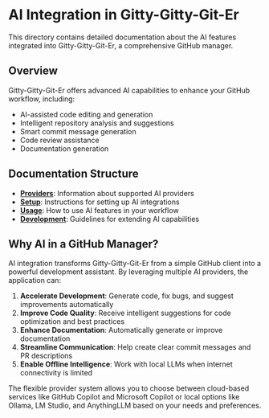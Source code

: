 # AI Integration in Gitty-Gitty-Git-Er

This directory contains detailed documentation about the AI features integrated into Gitty-Gitty-Git-Er, a comprehensive GitHub manager.

## Overview

Gitty-Gitty-Git-Er offers advanced AI capabilities to enhance your GitHub workflow, including:

- AI-assisted code editing and generation
- Intelligent repository analysis and suggestions
- Smart commit message generation
- Code review assistance
- Documentation generation

## Documentation Structure

- [**Providers**](./providers.md): Information about supported AI providers
- [**Setup**](./setup.md): Instructions for setting up AI integrations
- [**Usage**](./usage.md): How to use AI features in your workflow
- [**Development**](./development.md): Guidelines for extending AI capabilities

## Why AI in a GitHub Manager?

AI integration transforms Gitty-Gitty-Git-Er from a simple GitHub client into a powerful development assistant. By leveraging multiple AI providers, the application can:

1. **Accelerate Development**: Generate code, fix bugs, and suggest improvements automatically
2. **Improve Code Quality**: Receive intelligent suggestions for code optimization and best practices
3. **Enhance Documentation**: Automatically generate or improve documentation
4. **Streamline Communication**: Help create clear commit messages and PR descriptions
5. **Enable Offline Intelligence**: Work with local LLMs when internet connectivity is limited

The flexible provider system allows you to choose between cloud-based services like GitHub Copilot and Microsoft Copilot or local options like Ollama, LM Studio, and AnythingLLM based on your needs and preferences.

